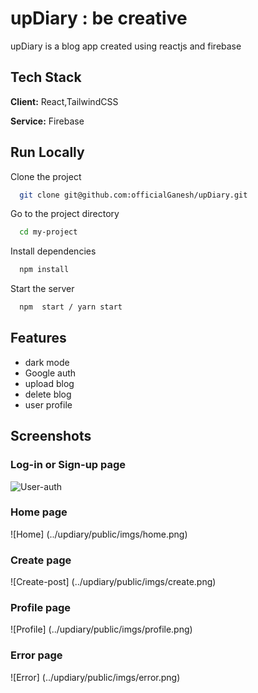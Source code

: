 # upDiary : be creative 

upDiary is a blog app created using reactjs and firebase

## Tech Stack

**Client:** React,TailwindCSS

**Service:** Firebase

## Run Locally

Clone the project

```bash
  git clone git@github.com:officialGanesh/upDiary.git
```

Go to the project directory

```bash
  cd my-project
```

Install dependencies

```bash
  npm install
```

Start the server

```bash
  npm  start / yarn start
```


## Features

- dark mode 
- Google auth
- upload blog
- delete blog
- user profile


## Screenshots
### Log-in or Sign-up page
![User-auth](../updiary/public/imgs/login.png)

### Home page
![Home] (../updiary/public/imgs/home.png)

### Create page
![Create-post] (../updiary/public/imgs/create.png)

### Profile page
![Profile] (../updiary/public/imgs/profile.png)

### Error page
![Error] (../updiary/public/imgs/error.png) 